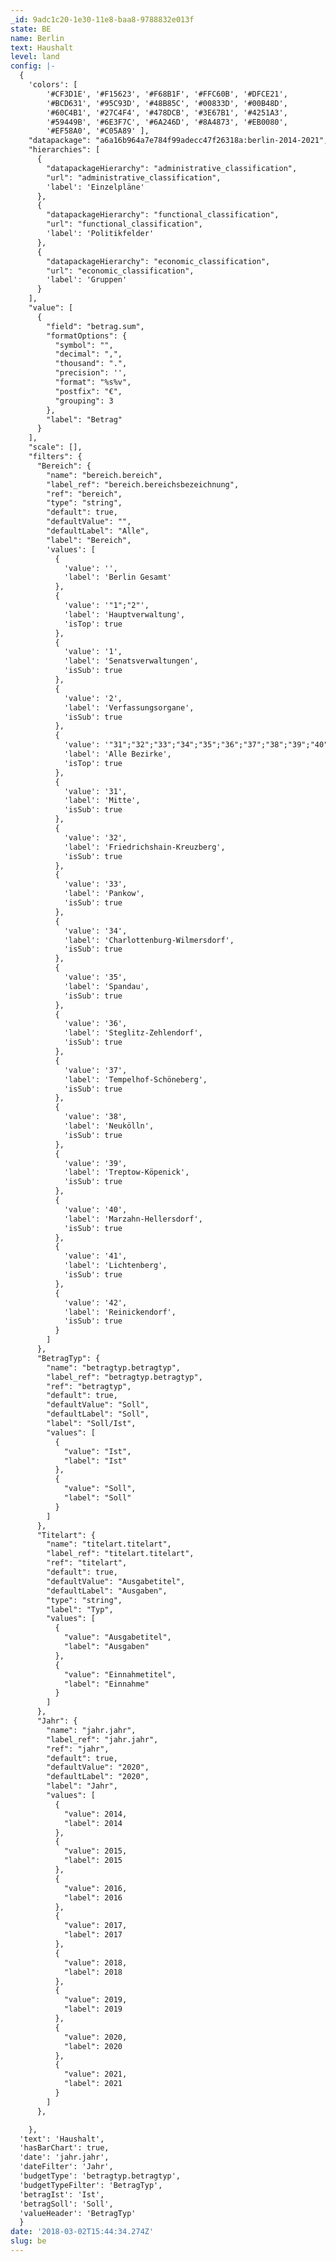 ```yaml
---
_id: 9adc1c20-1e30-11e8-baa8-9788832e013f
state: BE
name: Berlin
text: Haushalt
level: land
config: |-
  {
    'colors': [
        '#CF3D1E', '#F15623', '#F68B1F', '#FFC60B', '#DFCE21',
        '#BCD631', '#95C93D', '#48B85C', '#00833D', '#00B48D',
        '#60C4B1', '#27C4F4', '#478DCB', '#3E67B1', '#4251A3',
        '#59449B', '#6E3F7C', '#6A246D', '#8A4873', '#EB0080',
        '#EF58A0', '#C05A89' ],
    "datapackage": "a6a16b964a7e784f99adecc47f26318a:berlin-2014-2021",
    "hierarchies": [
      {
        "datapackageHierarchy": "administrative_classification",
        "url": "administrative_classification",
        'label': 'Einzelpläne'
      },
      {
        "datapackageHierarchy": "functional_classification",
        "url": "functional_classification",
        'label': 'Politikfelder'
      },
      {
        "datapackageHierarchy": "economic_classification",
        "url": "economic_classification",
        'label': 'Gruppen'
      }
    ],
    "value": [
      {
        "field": "betrag.sum",
        "formatOptions": {
          "symbol": "",
          "decimal": ",",
          "thousand": ".",
          "precision": '',
          "format": "%s%v",
          "postfix": "€",
          "grouping": 3
        },
        "label": "Betrag"
      }
    ],
    "scale": [],
    "filters": {
      "Bereich": {
        "name": "bereich.bereich",
        "label_ref": "bereich.bereichsbezeichnung",
        "ref": "bereich",
        "type": "string",
        "default": true,
        "defaultValue": "",
        "defaultLabel": "Alle",
        "label": "Bereich",
        'values': [
          {
            'value': '',
            'label': 'Berlin Gesamt'
          },
          {
            'value': '"1";"2"',
            'label': 'Hauptverwaltung',
            'isTop': true
          },
          {
            'value': '1',
            'label': 'Senatsverwaltungen',
            'isSub': true
          },
          {
            'value': '2',
            'label': 'Verfassungsorgane',
            'isSub': true
          },
          {
            'value': '"31";"32";"33";"34";"35";"36";"37";"38";"39";"40";"41";"42"',
            'label': 'Alle Bezirke',
            'isTop': true
          },
          {
            'value': '31',
            'label': 'Mitte',
            'isSub': true
          },
          {
            'value': '32',
            'label': 'Friedrichshain-Kreuzberg',
            'isSub': true
          },
          {
            'value': '33',
            'label': 'Pankow',
            'isSub': true
          },
          {
            'value': '34',
            'label': 'Charlottenburg-Wilmersdorf',
            'isSub': true
          },
          {
            'value': '35',
            'label': 'Spandau',
            'isSub': true
          },
          {
            'value': '36',
            'label': 'Steglitz-Zehlendorf',
            'isSub': true
          },
          {
            'value': '37',
            'label': 'Tempelhof-Schöneberg',
            'isSub': true
          },
          {
            'value': '38',
            'label': 'Neukölln',
            'isSub': true
          },
          {
            'value': '39',
            'label': 'Treptow-Köpenick',
            'isSub': true
          },
          {
            'value': '40',
            'label': 'Marzahn-Hellersdorf',
            'isSub': true
          },
          {
            'value': '41',
            'label': 'Lichtenberg',
            'isSub': true
          },
          {
            'value': '42',
            'label': 'Reinickendorf',
            'isSub': true
          }
        ]
      },
      "BetragTyp": {
        "name": "betragtyp.betragtyp",
        "label_ref": "betragtyp.betragtyp",
        "ref": "betragtyp",
        "default": true,
        "defaultValue": "Soll",
        "defaultLabel": "Soll",
        "label": "Soll/Ist",
        "values": [
          {
            "value": "Ist",
            "label": "Ist"
          },
          {
            "value": "Soll",
            "label": "Soll"
          }
        ]
      },
      "Titelart": {
        "name": "titelart.titelart",
        "label_ref": "titelart.titelart",
        "ref": "titelart",
        "default": true,
        "defaultValue": "Ausgabetitel",
        "defaultLabel": "Ausgaben",
        "type": "string",
        "label": "Typ",
        "values": [
          {
            "value": "Ausgabetitel",
            "label": "Ausgaben"
          },
          {
            "value": "Einnahmetitel",
            "label": "Einnahme"
          }
        ]
      },
      "Jahr": {
        "name": "jahr.jahr",
        "label_ref": "jahr.jahr",
        "ref": "jahr",
        "default": true,
        "defaultValue": "2020",
        "defaultLabel": "2020",
        "label": "Jahr",
        "values": [
          {
            "value": 2014,
            "label": 2014
          },
          {
            "value": 2015,
            "label": 2015
          },
          {
            "value": 2016,
            "label": 2016
          },
          {
            "value": 2017,
            "label": 2017
          },
          {
            "value": 2018,
            "label": 2018
          },
          {
            "value": 2019,
            "label": 2019
          },
          {
            "value": 2020,
            "label": 2020
          },
          {
            "value": 2021,
            "label": 2021
          }
        ]
      },

    },
  'text': 'Haushalt',
  'hasBarChart': true,
  'date': 'jahr.jahr',
  'dateFilter': 'Jahr',
  'budgetType': 'betragtyp.betragtyp',
  'budgetTypeFilter': 'BetragTyp',
  'betragIst': 'Ist',
  'betragSoll': 'Soll',
  'valueHeader': 'BetragTyp'
  }
date: '2018-03-02T15:44:34.274Z'
slug: be
---
```

